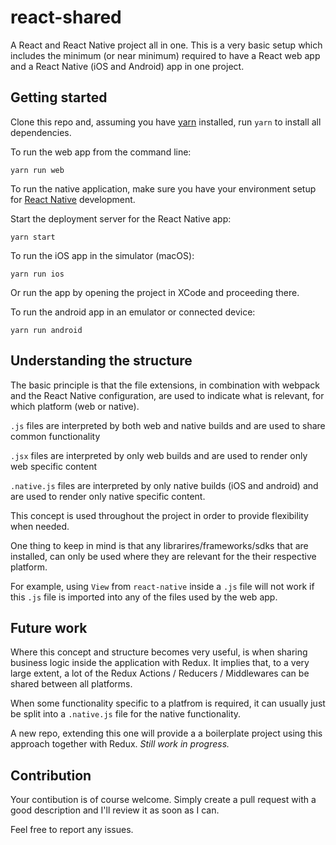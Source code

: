 # react-shared
A React and React Native project all in one.
This is a very basic setup which includes the minimum (or near minimum) required to have a React web app and a React Native (iOS and Android) app in one project.

## Getting started

Clone this repo and, assuming you have [yarn](https://yarnpkg.com/lang/en/) installed, run `yarn` to install all dependencies.

To run the web app from the command line:

```
yarn run web
```

To run the native application, make sure you have your environment setup for [React Native](https://facebook.github.io/react-native/docs/getting-started.html) development.

Start the deployment server for the React Native app:

```
yarn start
```

To run the iOS app in the simulator (macOS):

```
yarn run ios
```

Or run the app by opening the project in XCode and proceeding there.

To run the android app in an emulator or connected device:

```
yarn run android
```

## Understanding the structure

The basic principle is that the file extensions, in combination with webpack and the React Native configuration, are used to indicate what is relevant, for which platform (web or native).

`.js` files are interpreted by both web and native builds and are used to share common functionality

`.jsx` files are interpreted by only web builds and are used to render only web specific content

`.native.js` files are interpreted by only native builds (iOS and android) and are used to render only native specific content.

This concept is used throughout the project in order to provide flexibility when needed. 

One thing to keep in mind is that any librarires/frameworks/sdks that are installed, can only be used where they are relevant for the their respective platform.

For example, using `View` from `react-native` inside a `.js` file will not work if this `.js` file is imported into any of the files used by the web app.

## Future work
Where this concept and structure becomes very useful, is when sharing business logic inside the application with Redux. It implies that, to a very large extent, a lot of the Redux Actions / Reducers / Middlewares can be shared between all platforms. 

When some functionality specific to a platfrom is required, it can usually just be split into a `.native.js` file for the native functionality.

A new repo, extending this one will provide a a boilerplate project using this approach together with Redux. _Still work in progress._

## Contribution
Your contibution is of course welcome. Simply create a pull request with a good description and I'll review it as soon as I can.

Feel free to report any issues.
